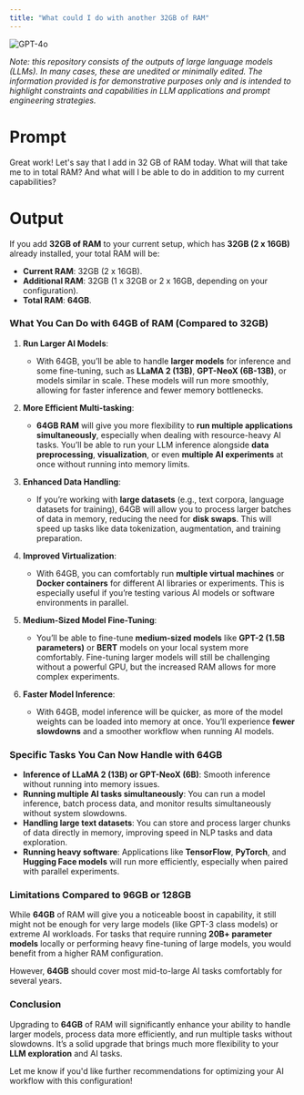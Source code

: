 ```yaml
---
title: "What could I do with another 32GB of RAM"
---
```

![GPT-4o](https://img.shields.io/badge/GPT--4o-3333FF?style=for-the-badge&logo=openai&logoColor=white)



*Note: this repository consists of the outputs of large language models (LLMs). In many cases, these are unedited or minimally edited. The information provided is for demonstrative purposes only and is intended to highlight constraints and capabilities in LLM applications and prompt engineering strategies.*


# Prompt

Great work! Let's say that I add in 32 GB of RAM today. What will that take  me to in total RAM? And what will I be able to do in addition to my current capabilities?

# Output

If you add **32GB of RAM** to your current setup, which has **32GB (2 x 16GB)** already installed, your total RAM will be:

- **Current RAM**: 32GB (2 x 16GB).
- **Additional RAM**: 32GB (1 x 32GB or 2 x 16GB, depending on your configuration).
- **Total RAM**: **64GB**.

### What You Can Do with 64GB of RAM (Compared to 32GB)

1. **Run Larger AI Models**:
   - With 64GB, you’ll be able to handle **larger models** for inference and some fine-tuning, such as **LLaMA 2 (13B)**, **GPT-NeoX (6B-13B)**, or models similar in scale. These models will run more smoothly, allowing for faster inference and fewer memory bottlenecks.

2. **More Efficient Multi-tasking**:
   - **64GB RAM** will give you more flexibility to **run multiple applications simultaneously**, especially when dealing with resource-heavy AI tasks. You’ll be able to run your LLM inference alongside **data preprocessing**, **visualization**, or even **multiple AI experiments** at once without running into memory limits.

3. **Enhanced Data Handling**:
   - If you’re working with **large datasets** (e.g., text corpora, language datasets for training), 64GB will allow you to process larger batches of data in memory, reducing the need for **disk swaps**. This will speed up tasks like data tokenization, augmentation, and training preparation.
   
4. **Improved Virtualization**:
   - With 64GB, you can comfortably run **multiple virtual machines** or **Docker containers** for different AI libraries or experiments. This is especially useful if you’re testing various AI models or software environments in parallel.

5. **Medium-Sized Model Fine-Tuning**:
   - You’ll be able to fine-tune **medium-sized models** like **GPT-2 (1.5B parameters)** or **BERT** models on your local system more comfortably. Fine-tuning larger models will still be challenging without a powerful GPU, but the increased RAM allows for more complex experiments.

6. **Faster Model Inference**:
   - With 64GB, model inference will be quicker, as more of the model weights can be loaded into memory at once. You’ll experience **fewer slowdowns** and a smoother workflow when running AI models.

### Specific Tasks You Can Now Handle with 64GB

- **Inference of LLaMA 2 (13B) or GPT-NeoX (6B)**: Smooth inference without running into memory issues.
- **Running multiple AI tasks simultaneously**: You can run a model inference, batch process data, and monitor results simultaneously without system slowdowns.
- **Handling large text datasets**: You can store and process larger chunks of data directly in memory, improving speed in NLP tasks and data exploration.
- **Running heavy software**: Applications like **TensorFlow**, **PyTorch**, and **Hugging Face models** will run more efficiently, especially when paired with parallel experiments.

### Limitations Compared to 96GB or 128GB

While **64GB** of RAM will give you a noticeable boost in capability, it still might not be enough for very large models (like GPT-3 class models) or extreme AI workloads. For tasks that require running **20B+ parameter models** locally or performing heavy fine-tuning of large models, you would benefit from a higher RAM configuration.

However, **64GB** should cover most mid-to-large AI tasks comfortably for several years.

### Conclusion

Upgrading to **64GB** of RAM will significantly enhance your ability to handle larger models, process data more efficiently, and run multiple tasks without slowdowns. It’s a solid upgrade that brings much more flexibility to your **LLM exploration** and AI tasks.

Let me know if you'd like further recommendations for optimizing your AI workflow with this configuration!